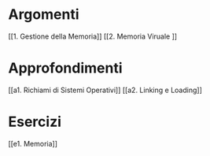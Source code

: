 # Argomenti
[[1. Gestione della Memoria]]
[[2. Memoria Viruale ]]
# Approfondimenti
[[a1. Richiami di Sistemi Operativi]]
[[a2. Linking e Loading]]

# Esercizi
[[e1. Memoria]]
